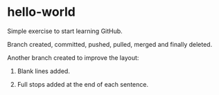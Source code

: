 # hello-world
Simple exercise to start learning GitHub.

Branch created, committed, pushed, pulled, merged and finally deleted.

Another branch created to improve the layout:

1. Blank lines added.

2. Full stops added at the end of each sentence.
